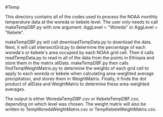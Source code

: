#Temp

This directory contains all of the codes used to process the NOAA monthly temperature data at the woreda or kebele level. 
The user only needs to call makeTempDBF.py with one argument: AggLevel = "Woreda" or AggLevel = "Kebele".

makeTempDBF.py will call downloadTempData.py to download the data. Next, it will call intersectGrid.py to determine the 
percentage of each woreda's or kebele's area occupied by each NOAA grid cell. Then it calls readTempData.py to read in all of
the data from the points in Ethiopia and store them in the matrix allData. makeTempDBF.py then calls findTempWeightMatrix.py to
determine the weights of each grid cell to apply to each woreda or kebele when calculating area-weighted average precipitation,
and stores them in WeightMatrix. Finally, it finds the dot product of allData and WeightMatrix to determine these area-weighted
averages.

The output is either WoredaTempDBF.csv or KebeleTempDBF.csv, depending on which level was chosen. The weight matrix will also be
written to TempWoredaWeightMatrix.csv or TempKebeleWeightMatrix.csv.
